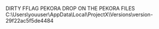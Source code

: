 DIRTY FFLAG PEKORA
DROP ON THE PEKORA FILES
C:\Users\youuser\AppData\Local\ProjectX\Versions\version-29f22ac5f5de4484
